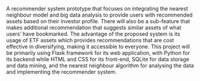 A recommender system prototype that focuses on integrating the nearest neighbour model and big data analysis to provide users with recommended assets based on their investor profile. There will also be a sub-feature that makes additional recommendation that suggests similar assets of what users’ have bookmarked. The advantage of the proposed system is its usage of ETF assets which provides recommendations that are cost effective in diversifying, making it accessible to everyone. This project will be primarily using Flask framework for its web application, with Python for its backend while HTML and CSS for its front-end, SQLite for data storage and data mining, and the nearest neighbour algorithm for analysing the data and implementing the recommender system.
